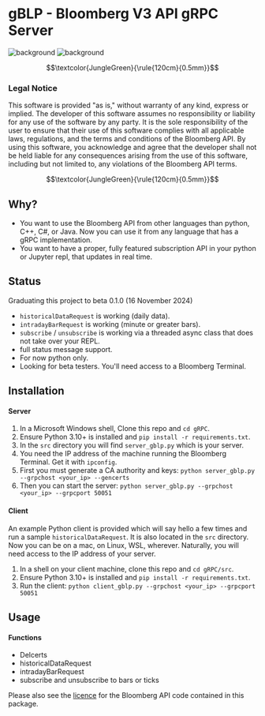 # gBLP - Bloomberg V3 API gRPC Server

![background](images/finvids.gif#gh-dark-mode-only)
![background](images/finvids.gif#gh-light-mode-only)


$$\textcolor{JungleGreen}{\rule{120cm}{0.5mm}}$$
### Legal Notice
This software is provided "as is," without warranty of any kind, express or implied. The developer of this software assumes no responsibility or liability for any use of the software by any party. It is the sole responsibility of the user to ensure that their use of this software complies with all applicable laws, regulations, and the terms and conditions of the Bloomberg API. By using this software, you acknowledge and agree that the developer shall not be held liable for any consequences arising from the use of this software, including but not limited to, any violations of the Bloomberg API terms.

$$\textcolor{JungleGreen}{\rule{120cm}{0.5mm}}$$


## Why?
* You want to use the Bloomberg API from other languages than python, C++, C#, or Java. Now you can use it from any language that has a gRPC implementation.
* You want to have a proper, fully featured subscription API in your python or Jupyter repl, that updates in real time.


## Status
Graduating this project to beta 0.1.0 (16 November 2024)
* `historicalDataRequest` is working (daily data).
* `intradayBarRequest` is working (minute or greater bars).
* `subscribe` / `unsubscribe` is working via a threaded async class that does not take over your REPL.
* full status message support.
* For now python only. 
* Looking for beta testers. You'll need access to a Bloomberg Terminal.

## Installation

#### Server
1. In a Microsoft Windows shell, Clone this repo and `cd gRPC`. 
2. Ensure Python 3.10+ is installed and `pip install -r requirements.txt`.
3. In the `src` directory you will find `server_gblp.py` which is your server. 
4. You need the IP address of the machine running the Bloomberg Terminal. Get it with `ipconfig`.
5. First you must generate a CA authority and keys: `python server_gblp.py --grpchost <your_ip> --gencerts`
6. Then you can start the server: `python server_gblp.py --grpchost <your_ip> --grpcport 50051`

#### Client
An example Python client is provided which will say hello a few times and run a sample `historicalDataRequest`.
It is also located in the `src` directory. Now you can be on a mac, on Linux, WSL, wherever. Naturally, 
you will need access to the IP address of your server. 
1. In a shell on your client machine, clone this repo and `cd gRPC/src`. 
2. Ensure Python 3.10+ is installed and `pip install -r requirements.txt`.
3. Run the client: `python client_gblp.py --grpchost <your_ip> --grpcport 50051`

## Usage

#### Functions
* Delcerts
* historicalDataRequest
* intradayBarRequest
* subscribe and unsubscribe to bars or ticks

Please also see the [licence](https://github.com/vegabook/gBLP/blob/main/src/bbg_copyright.txt) for the Bloomberg API code contained in this package. 

 

